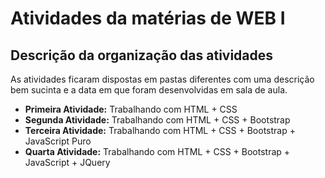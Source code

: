 # Atividades da matérias de WEB I

## Descrição da organização das atividades

As atividades ficaram dispostas em pastas diferentes com uma descrição bem sucinta e a data em que foram desenvolvidas em sala de aula.

 - **Primeira Atividade:** Trabalhando com HTML + CSS
 - **Segunda Atividade:** Trabalhando com HTML + CSS + Bootstrap
 - **Terceira Atividade:** Trabalhando com HTML + CSS + Bootstrap + JavaScript Puro
 - **Quarta Atividade:** Trabalhando com HTML + CSS + Bootstrap + JavaScript + JQuery 
